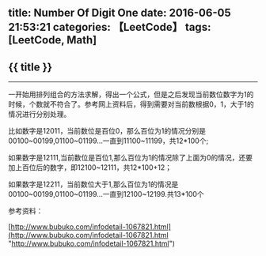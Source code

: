 title: Number Of Digit One
date: 2016-06-05 21:53:21
categories: 【LeetCode】
tags: [LeetCode, Math]
---
## {{ title }} ##

---

一开始用排列组合的方法求解，得出一个公式，但是之后发现当前数位数字为1的时候，个数就不符合了。参考网上资料后，得到需要对当前数根据0，1，大于1的情况进行分别处理。

比如数字是12011，当前数位是百位0，那么百位为1的情况分别是00100~00199,01100~01199...一直到11100~11199，共12*100个;

如果数字是12111,当前数位是百位1,那么百位为1的情况除了上面为0的情况，还要加上百位后的数字，即12100~12111，共12*100+12；

如果数字是12211，当前数位大于1,那么百位为1的情况是00100~00199,01100~01199...一直到12100~12199.共13*100个

参考资料：

[http://www.bubuko.com/infodetail-1067821.html](http://www.bubuko.com/infodetail-1067821.html "http://www.bubuko.com/infodetail-1067821.html")